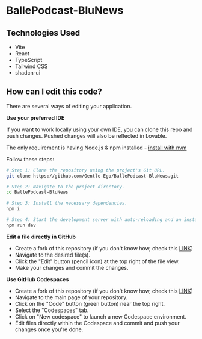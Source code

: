 # BallePodcast-BluNews

## Technologies Used

- Vite
- React
- TypeScript
- Tailwind CSS
- shadcn-ui

## How can I edit this code?

There are several ways of editing your application.

**Use your preferred IDE**

If you want to work locally using your own IDE, you can clone this repo and push changes. Pushed changes will also be reflected in Lovable.

The only requirement is having Node.js & npm installed - [install with nvm](https://github.com/nvm-sh/nvm#installing-and-updating)

Follow these steps:

```sh
# Step 1: Clone the repository using the project's Git URL.
git clone https://github.com/Gentle-Ego/BallePodcast-BluNews.git

# Step 2: Navigate to the project directory.
cd BallePodcast-BluNews

# Step 3: Install the necessary dependencies.
npm i

# Step 4: Start the development server with auto-reloading and an instant preview.
npm run dev
```

**Edit a file directly in GitHub**

- Create a fork of this repository (if you don't know how, check this [LINK](https://docs.github.com/en/pull-requests/collaborating-with-pull-requests/working-with-forks/fork-a-repo))
- Navigate to the desired file(s).
- Click the "Edit" button (pencil icon) at the top right of the file view.
- Make your changes and commit the changes.

**Use GitHub Codespaces**

- Create a fork of this repository (if you don't know how, check this [LINK](https://docs.github.com/en/pull-requests/collaborating-with-pull-requests/working-with-forks/fork-a-repo))
- Navigate to the main page of your repository.
- Click on the "Code" button (green button) near the top right.
- Select the "Codespaces" tab.
- Click on "New codespace" to launch a new Codespace environment.
- Edit files directly within the Codespace and commit and push your changes once you're done.
